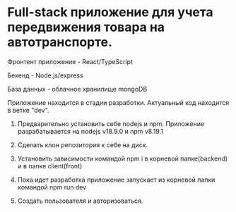 # Full-stack приложение для учета передвижения товара на автотранспорте.

Фронтент приложение - React/TypeScript

Бекенд - Node.js/express

База данных - облачное хранилище mongoDB

Приложение находится в стадии разработки. Актуальный код находится в ветке "dev".

1. Предварительно установить себе nodejs и npm. Приложение разрабатывается на nodejs v18.9.0 и npm v8.19.1

2. Сделать клон репозитория к себе на диск.

3. Установить зависимости командой npm i в корневой папке(backend) и в папке client(front)

4. Пока идет разработка приложение запускает из корневой папки командой npm run dev

5. Создать пользователя и авторизоваться.
